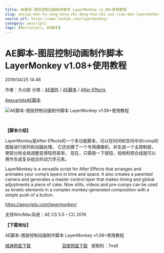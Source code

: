 ```yaml
---
title: AE脚本-图层控制动画制作脚本 LayerMonkey v1.08+使用教程
slug: aejiao-ben-tu-ceng-kong-zhi-dong-hua-zhi-zuo-jiao-ben-layermonkey-v1-08-shi-yong-jiao-cheng
source_url: https://www.lookae.com/layermonkey/
category: aescripts
tags: [Aescaripts, AE脚本]
---
```

# AE脚本-图层控制动画制作脚本 LayerMonkey v1.08+使用教程

2019/04/25 14:46

作者：大众脸
分类：[AE插件](https://www.lookae.com/after-effects/aechajian/) / [AE脚本](https://www.lookae.com/after-effects/aescripts/) / [After Effects](https://www.lookae.com/after-effects/)

[Aescaripts](https://www.lookae.com/tag/aescaripts/)[AE脚本](https://www.lookae.com/tag/ae%e8%84%9a%e6%9c%ac/)

![AE脚本-图层控制动画制作脚本 LayerMonkey v1.08+使用教程](https://www.lookae.com/wp-content/uploads/2019/04/LayerMonkey.jpg "AE脚本-图层控制动画制作脚本 LayerMonkey v1.08+使用教程-LookAE.com")

﻿

**【脚本介绍】**

LayerMonkey是After Effects的一个多功能脚本，可以在时间和空间中对comp的图层进行排列和动画处理。 它还创建了一个专用摄像机，并生成一个主控制层，使部分和全局调整变得轻而易举。 现在，只需按一下按钮，视频和预合成就可以用作生成复杂组合的动力学元素。

LayerMonkey is a versatile script for After Effects that arranges and animates your comp’s layers in time and space. It also creates a parented camera and generates a master control layer that makes timing and global adjustments a piece of cake. Now stills, videos and pre-comps can be used as kinetic elements in a complex monkey-generated composition with a simple push of a button.

https://aescripts.com/layermonkey/

支持Win/Mac系统：AE CS 5.5 – CC 2019

**【下载地址】**

AE脚本-图层控制动画制作脚本 LayerMonkey v1.08+使用教程

[城通网盘下载](https://lookae.ctfile.com/fs/680462-368249674)                          [百度网盘下载](https://pan.baidu.com/s/13C0YNyCdN23UZB3U3qUywQ)   提取码：7ns6
